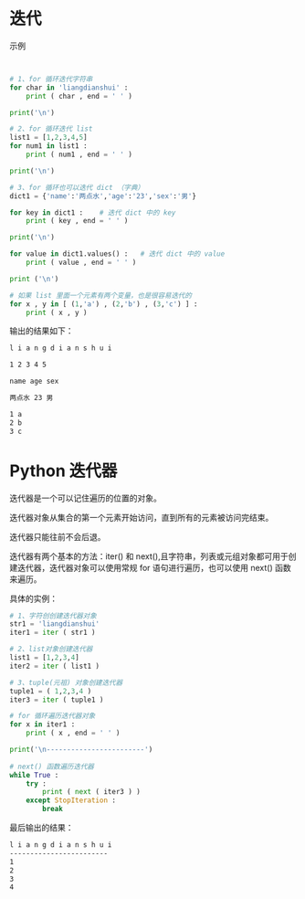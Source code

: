 # 迭代
示例
```python


# 1、for 循环迭代字符串
for char in 'liangdianshui' :
    print ( char , end = ' ' )

print('\n')

# 2、for 循环迭代 list
list1 = [1,2,3,4,5]
for num1 in list1 :
    print ( num1 , end = ' ' )

print('\n')

# 3、for 循环也可以迭代 dict （字典）
dict1 = {'name':'两点水','age':'23','sex':'男'}

for key in dict1 :    # 迭代 dict 中的 key
    print ( key , end = ' ' )

print('\n')

for value in dict1.values() :   # 迭代 dict 中的 value
	print ( value , end = ' ' )

print ('\n')

# 如果 list 里面一个元素有两个变量，也是很容易迭代的
for x , y in [ (1,'a') , (2,'b') , (3,'c') ] :
	print ( x , y )

```

输出的结果如下：

```txt
l i a n g d i a n s h u i 

1 2 3 4 5 

name age sex 

两点水 23 男 

1 a
2 b
3 c
```

# Python 迭代器
迭代器是一个可以记住遍历的位置的对象。

迭代器对象从集合的第一个元素开始访问，直到所有的元素被访问完结束。

迭代器只能往前不会后退。

迭代器有两个基本的方法：iter() 和 next(),且字符串，列表或元组对象都可用于创建迭代器，迭代器对象可以使用常规 for 语句进行遍历，也可以使用 next() 函数来遍历。

具体的实例：

```python
# 1、字符创创建迭代器对象
str1 = 'liangdianshui'
iter1 = iter ( str1 )

# 2、list对象创建迭代器
list1 = [1,2,3,4]
iter2 = iter ( list1 )

# 3、tuple(元祖) 对象创建迭代器
tuple1 = ( 1,2,3,4 )
iter3 = iter ( tuple1 )

# for 循环遍历迭代器对象
for x in iter1 :
    print ( x , end = ' ' )

print('\n------------------------')
 
# next() 函数遍历迭代器
while True :
    try :
        print ( next ( iter3 ) )
    except StopIteration :
        break

```

最后输出的结果：

```txt
l i a n g d i a n s h u i 
------------------------
1
2
3
4
```
